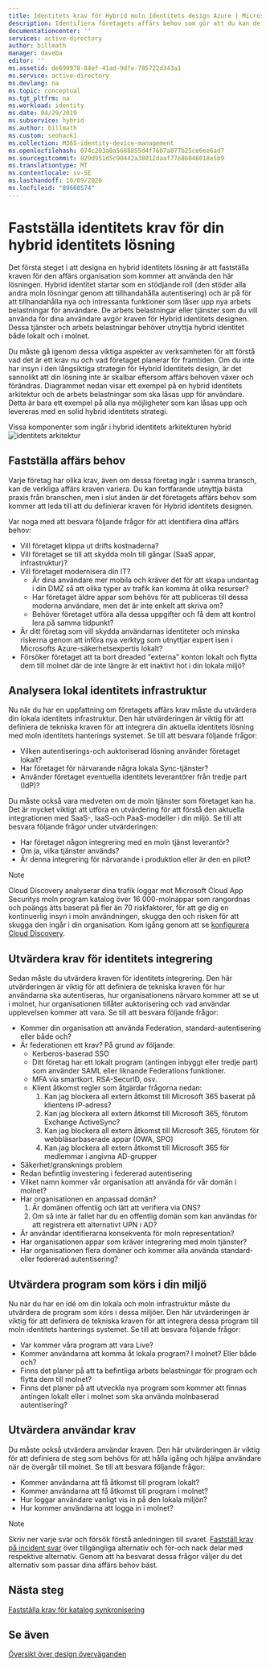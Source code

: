 ```yaml
---
title: Identitets krav för Hybrid moln Identitets design Azure | Microsoft Docs
description: Identifiera företagets affärs behov som gör att du kan definiera kraven för Hybrid identitets designen.
documentationcenter: ''
services: active-directory
author: billmath
manager: daveba
editor: ''
ms.assetid: de690978-84ef-41ad-9dfe-785722d343a1
ms.service: active-directory
ms.devlang: na
ms.topic: conceptual
ms.tgt_pltfrm: na
ms.workload: identity
ms.date: 04/29/2019
ms.subservice: hybrid
ms.author: billmath
ms.custom: seohack1
ms.collection: M365-identity-device-management
ms.openlocfilehash: 074c203a0a5688855d4f7607a877b25ce6ee6ad7
ms.sourcegitcommit: 829d951d5c90442a38012daaf77e86046018e5b9
ms.translationtype: MT
ms.contentlocale: sv-SE
ms.lasthandoff: 10/09/2020
ms.locfileid: "89660574"
---
```

# <a name="determine-identity-requirements-for-your-hybrid-identity-solution"></a>Fastställa identitets krav för din hybrid identitets lösning
Det första steget i att designa en hybrid identitets lösning är att fastställa kraven för den affärs organisation som kommer att använda den här lösningen.  Hybrid identitet startar som en stödjande roll (den stöder alla andra moln lösningar genom att tillhandahålla autentisering) och är på för att tillhandahålla nya och intressanta funktioner som låser upp nya arbets belastningar för användare.  De arbets belastningar eller tjänster som du vill använda för dina användare avgör kraven för Hybrid identitets designen.  Dessa tjänster och arbets belastningar behöver utnyttja hybrid identitet både lokalt och i molnet.  

Du måste gå igenom dessa viktiga aspekter av verksamheten för att förstå vad det är ett krav nu och vad företaget planerar för framtiden. Om du inte har insyn i den långsiktiga strategin för Hybrid Identitets design, är det sannolikt att din lösning inte är skalbar eftersom affärs behoven växer och förändras. Diagrammet nedan visar ett exempel på en hybrid identitets arkitektur och de arbets belastningar som ska låsas upp för användare. Detta är bara ett exempel på alla nya möjligheter som kan låsas upp och levereras med en solid hybrid identitets strategi. 

Vissa komponenter som ingår i hybrid identitets arkitekturen hybrid ![ identitets arkitektur](./media/plan-hybrid-identity-design-considerations/hybrid-identity-architechture.png)

## <a name="determine-business-needs"></a>Fastställa affärs behov
Varje företag har olika krav, även om dessa företag ingår i samma bransch, kan de verkliga affärs kraven variera. Du kan fortfarande utnyttja bästa praxis från branschen, men i slut änden är det företagets affärs behov som kommer att leda till att du definierar kraven för Hybrid identitets designen. 

Var noga med att besvara följande frågor för att identifiera dina affärs behov:

* Vill företaget klippa ut drifts kostnaderna?
* Vill företaget se till att skydda moln till gångar (SaaS appar, infrastruktur)?
* Vill företaget modernisera din IT?
  * Är dina användare mer mobila och kräver det för att skapa undantag i din DMZ så att olika typer av trafik kan komma åt olika resurser?
  * Har företaget äldre appar som behövs för att publiceras till dessa moderna användare, men det är inte enkelt att skriva om?
  * Behöver företaget utföra alla dessa uppgifter och få dem att kontrol lera på samma tidpunkt?
* Är ditt företag som vill skydda användarnas identiteter och minska riskerna genom att införa nya verktyg som utnyttjar expert isen i Microsofts Azure-säkerhetsexpertis lokalt?
* Försöker företaget att ta bort dreaded "externa" konton lokalt och flytta dem till molnet där de inte längre är ett inaktivt hot i din lokala miljö?

## <a name="analyze-on-premises-identity-infrastructure"></a>Analysera lokal identitets infrastruktur
Nu när du har en uppfattning om företagets affärs krav måste du utvärdera din lokala identitets infrastruktur. Den här utvärderingen är viktig för att definiera de tekniska kraven för att integrera din aktuella identitets lösning med moln identitets hanterings systemet. Se till att besvara följande frågor:

* Vilken autentiserings-och auktoriserad lösning använder företaget lokalt? 
* Har företaget för närvarande några lokala Sync-tjänster?
* Använder företaget eventuella identitets leverantörer från tredje part (IdP)?

Du måste också vara medveten om de moln tjänster som företaget kan ha. Det är mycket viktigt att utföra en utvärdering för att förstå den aktuella integrationen med SaaS-, IaaS-och PaaS-modeller i din miljö. Se till att besvara följande frågor under utvärderingen:

* Har företaget någon integrering med en moln tjänst leverantör?
* Om ja, vilka tjänster används?
* Är denna integrering för närvarande i produktion eller är den en pilot?

> [!NOTE]
> Cloud Discovery analyserar dina trafik loggar mot Microsoft Cloud App Securitys moln program katalog över 16 000-molnappar som rangordnas och poängs ätts baserat på fler än 70 riskfaktorer, för att ge dig en kontinuerlig insyn i moln användningen, skugga den och risken för att skugga den ingår i din organisation. Kom igång genom att se [konfigurera Cloud Discovery](/cloud-app-security/set-up-cloud-discovery).
> 
> 

## <a name="evaluate-identity-integration-requirements"></a>Utvärdera krav för identitets integrering
Sedan måste du utvärdera kraven för identitets integrering. Den här utvärderingen är viktig för att definiera de tekniska kraven för hur användarna ska autentiseras, hur organisationens närvaro kommer att se ut i molnet, hur organisationen tillåter auktorisering och vad användar upplevelsen kommer att vara. Se till att besvara följande frågor:

* Kommer din organisation att använda Federation, standard-autentisering eller både och?
* Är federationen ett krav?  På grund av följande:
  * Kerberos-baserad SSO
  * Ditt företag har ett lokalt program (antingen inbyggt eller tredje part) som använder SAML eller liknande Federations funktioner.
  * MFA via smartkort. RSA-SecurID, osv.
  * Klient åtkomst regler som åtgärdar frågorna nedan:
    1. Kan jag blockera all extern åtkomst till Microsoft 365 baserat på klientens IP-adress?
    2. Kan jag blockera all extern åtkomst till Microsoft 365, förutom Exchange ActiveSync?
    3. Kan jag blockera all extern åtkomst till Microsoft 365, förutom för webbläsarbaserade appar (OWA, SPO)
    4. Kan jag blockera all extern åtkomst till Microsoft 365 för medlemmar i angivna AD-grupper
* Säkerhet/gransknings problem
* Redan befintlig investering i federerad autentisering
* Vilket namn kommer vår organisation att använda för vår domän i molnet?
* Har organisationen en anpassad domän?
  1. Är domänen offentlig och lätt att verifiera via DNS?
  2. Om så inte är fallet har du en offentlig domän som kan användas för att registrera ett alternativt UPN i AD?
* Är användar identifierarna konsekventa för moln representation? 
* Har organisationen appar som kräver integrering med moln tjänster?
* Har organisationen flera domäner och kommer alla använda standard-eller federerad autentisering?

## <a name="evaluate-applications-that-run-in-your-environment"></a>Utvärdera program som körs i din miljö
Nu när du har en idé om din lokala och moln infrastruktur måste du utvärdera de program som körs i dessa miljöer. Den här utvärderingen är viktig för att definiera de tekniska kraven för att integrera dessa program till moln identitets hanterings systemet. Se till att besvara följande frågor:

* Var kommer våra program att vara Live?
* Kommer användarna att komma åt lokala program?  I molnet? Eller både och?
* Finns det planer på att ta befintliga arbets belastningar för program och flytta dem till molnet?
* Finns det planer på att utveckla nya program som kommer att finnas antingen lokalt eller i molnet som ska använda molnbaserad autentisering?

## <a name="evaluate-user-requirements"></a>Utvärdera användar krav
Du måste också utvärdera användar kraven. Den här utvärderingen är viktig för att definiera de steg som behövs för att hålla igång och hjälpa användare när de övergår till molnet. Se till att besvara följande frågor:

* Kommer användarna att få åtkomst till program lokalt?
* Kommer användarna att få åtkomst till program i molnet?
* Hur loggar användare vanligt vis in på den lokala miljön?
* Hur kommer användarna att logga in i molnet?

> [!NOTE]
> Skriv ner varje svar och försök förstå anledningen till svaret. [Fastställ krav på incident svar](plan-hybrid-identity-design-considerations-incident-response-requirements.md) över tillgängliga alternativ och för-och nack delar med respektive alternativ.  Genom att ha besvarat dessa frågor väljer du det alternativ som passar dina affärs behov bäst.
> 
> 

## <a name="next-steps"></a>Nästa steg
[Fastställa krav för katalog synkronisering](plan-hybrid-identity-design-considerations-directory-sync-requirements.md)

## <a name="see-also"></a>Se även
[Översikt över design överväganden](plan-hybrid-identity-design-considerations-overview.md)

